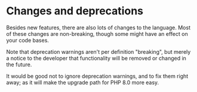# Changes and deprecations
Besides new features, there are also lots of changes to the language. 
Most of these changes are non-breaking, though some might have an effect on your code bases.

Note that deprecation warnings aren't per definition "breaking", 
but merely a notice to the developer that functionality will be removed or changed in the future. 

It would be good not to ignore deprecation warnings, and to fix them right away; 
as it will make the upgrade path for PHP 8.0 more easy.